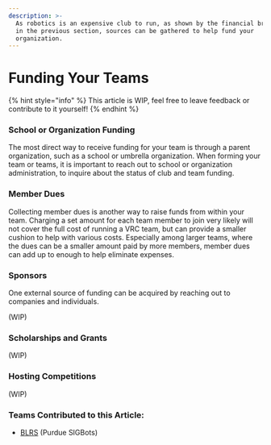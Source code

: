 ```yaml
---
description: >-
  As robotics is an expensive club to run, as shown by the financial breakdown
  in the previous section, sources can be gathered to help fund your
  organization.
---
```


# Funding Your Teams

{% hint style="info" %}
This article is WIP, feel free to leave feedback or contribute to it yourself!
{% endhint %}

### School or Organization Funding

The most direct way to receive funding for your team is through a parent organization, such as a school or umbrella organization. When forming your team or teams, it is important to reach out to school or organization administration, to inquire about the status of club and team funding.

### Member Dues

Collecting member dues is another way to raise funds from within your team. Charging a set amount for each team member to join very likely will not cover the full cost of running a VRC team, but can provide a smaller cushion to help with various costs. Especially among larger teams, where the dues can be a smaller amount paid by more members, member dues can add up to enough to help eliminate expenses.

### Sponsors

One external source of funding can be acquired by reaching out to companies and individuals.

(WIP)

### Scholarships and Grants

(WIP)

### Hosting Competitions

(WIP)

### Teams Contributed to this Article:

* [BLRS](https://purduesigbots.com) (Purdue SIGBots)

